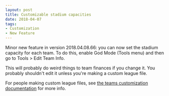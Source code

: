 ```yaml
---
layout: post
title: Customizable stadium capacities
date: 2018-04-07
tags:
- Customization
- New Feature
---
```


Minor new feature in version 2018.04.08.66: you can now set the stadium capacity for each team. To do this, enable God Mode (Tools menu) and then go to Tools > Edit Team Info.

This will probably do weird things to team finances if you change it. You probably shouldn't edit it unless you're making a custom league file.

For people making custom league files, see [the teams customization documentation](/manual/customization/teams/) for more info.